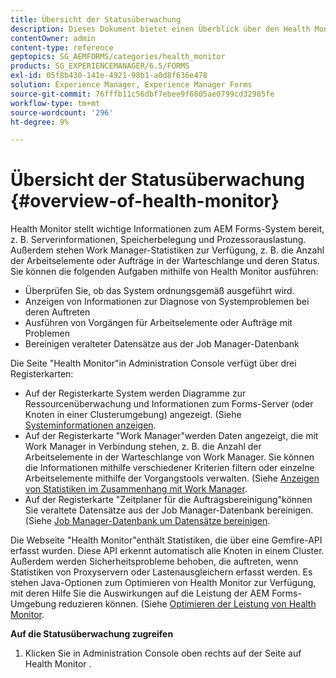```yaml
---
title: Übersicht der Statusüberwachung
description: Dieses Dokument bietet einen Überblick über den Health Monitor und Details dazu, wie Sie darauf zugreifen können.
contentOwner: admin
content-type: reference
geptopics: SG_AEMFORMS/categories/health_monitor
products: SG_EXPERIENCEMANAGER/6.5/FORMS
exl-id: 05f8b430-141e-4921-98b1-a0d8f636e478
solution: Experience Manager, Experience Manager Forms
source-git-commit: 76fffb11c56dbf7ebee9f6805ae0799cd32985fe
workflow-type: tm+mt
source-wordcount: '296'
ht-degree: 9%

---
```


# Übersicht der Statusüberwachung {#overview-of-health-monitor}

Health Monitor stellt wichtige Informationen zum AEM Forms-System bereit, z. B. Serverinformationen, Speicherbelegung und Prozessorauslastung. Außerdem stehen Work Manager-Statistiken zur Verfügung, z. B. die Anzahl der Arbeitselemente oder Aufträge in der Warteschlange und deren Status. Sie können die folgenden Aufgaben mithilfe von Health Monitor ausführen:

* Überprüfen Sie, ob das System ordnungsgemäß ausgeführt wird.
* Anzeigen von Informationen zur Diagnose von Systemproblemen bei deren Auftreten
* Ausführen von Vorgängen für Arbeitselemente oder Aufträge mit Problemen
* Bereinigen veralteter Datensätze aus der Job Manager-Datenbank

Die Seite &quot;Health Monitor&quot;in Administration Console verfügt über drei Registerkarten:

* Auf der Registerkarte System werden Diagramme zur Ressourcenüberwachung und Informationen zum Forms-Server (oder Knoten in einer Clusterumgebung) angezeigt. (Siehe [Systeminformationen anzeigen](/help/forms/using/admin-help/view-system-information.md#view-system-information).
* Auf der Registerkarte &quot;Work Manager&quot;werden Daten angezeigt, die mit Work Manager in Verbindung stehen, z. B. die Anzahl der Arbeitselemente in der Warteschlange von Work Manager. Sie können die Informationen mithilfe verschiedener Kriterien filtern oder einzelne Arbeitselemente mithilfe der Vorgangstools verwalten. (Siehe [Anzeigen von Statistiken im Zusammenhang mit Work Manager](/help/forms/using/admin-help/view-statistics-related-manager.md#view-statistics-related-to-work-manager).
* Auf der Registerkarte &quot;Zeitplaner für die Auftragsbereinigung&quot;können Sie veraltete Datensätze aus der Job Manager-Datenbank bereinigen. (Siehe [Job Manager-Datenbank um Datensätze bereinigen](/help/forms/using/admin-help/purge-records-job-manager-database.md#purge-records-from-the-job-manager-database).

Die Webseite &quot;Health Monitor&quot;enthält Statistiken, die über eine Gemfire-API erfasst wurden. Diese API erkennt automatisch alle Knoten in einem Cluster. Außerdem werden Sicherheitsprobleme behoben, die auftreten, wenn Statistiken von Proxyservern oder Lastenausgleichern erfasst werden. Es stehen Java-Optionen zum Optimieren von Health Monitor zur Verfügung, mit deren Hilfe Sie die Auswirkungen auf die Leistung der AEM Forms-Umgebung reduzieren können. (Siehe [Optimieren der Leistung von Health Monitor](/help/forms/using/admin-help/fine-tuning-health-monitor-performance.md#fine-tuning-health-monitor-performance).

**Auf die Statusüberwachung zugreifen**

1. Klicken Sie in Administration Console oben rechts auf der Seite auf Health Monitor .
